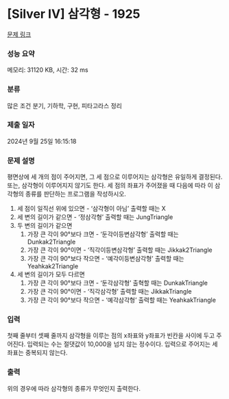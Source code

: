 # [Silver IV] 삼각형 - 1925 

[문제 링크](https://www.acmicpc.net/problem/1925) 

### 성능 요약

메모리: 31120 KB, 시간: 32 ms

### 분류

많은 조건 분기, 기하학, 구현, 피타고라스 정리

### 제출 일자

2024년 9월 25일 16:15:18

### 문제 설명

<p>평면상에 세 개의 점이 주어지면, 그 세 점으로 이루어지는 삼각형은 유일하게 결정된다. 또는, 삼각형이 이루어지지 않기도 한다. 세 점의 좌표가 주어졌을 때 다음에 따라 이 삼각형의 종류를 판단하는 프로그램을 작성하시오.</p>

<ol>
	<li>세 점이 일직선 위에 있으면 - ‘삼각형이 아님’  출력할 때는 X</li>
	<li>세 변의 길이가 같으면 - ‘정삼각형’ 출력할 때는 JungTriangle</li>
	<li>두 변의 길이가 같으면
	<ol>
		<li>가장 큰 각이 90°보다 크면 - ‘둔각이등변삼각형’ 출력할 때는 Dunkak2Triangle</li>
		<li>가장 큰 각이 90°이면 - ‘직각이등변삼각형’ 출력할 때는 Jikkak2Triangle</li>
		<li>가장 큰 각이 90°보다 작으면 - ‘예각이등변삼각형’ 출력할 때는 Yeahkak2Triangle</li>
	</ol>
	</li>
	<li>세 변의 길이가 모두 다르면
	<ol>
		<li>가장 큰 각이 90°보다 크면 - ‘둔각삼각형’ 출혁할 때는 DunkakTriangle</li>
		<li>가장 큰 각이 90°이면 - ‘직각삼각형’ 출력할 때는 JikkakTriangle</li>
		<li>가장 큰 각이 90°보다 작으면 - ‘예각삼각형’ 출력할 때는 YeahkakTriangle</li>
	</ol>
	</li>
</ol>

### 입력 

 <p>첫째 줄부터 셋째 줄까지 삼각형을 이루는 점의 x좌표와 y좌표가 빈칸을 사이에 두고 주어진다. 입력되는 수는 절댓값이 10,000을 넘지 않는 정수이다. 입력으로 주어지는 세 좌표는 중복되지 않는다.</p>

### 출력 

 <p>위의 경우에 따라 삼각형의 종류가 무엇인지 출력한다.</p>

